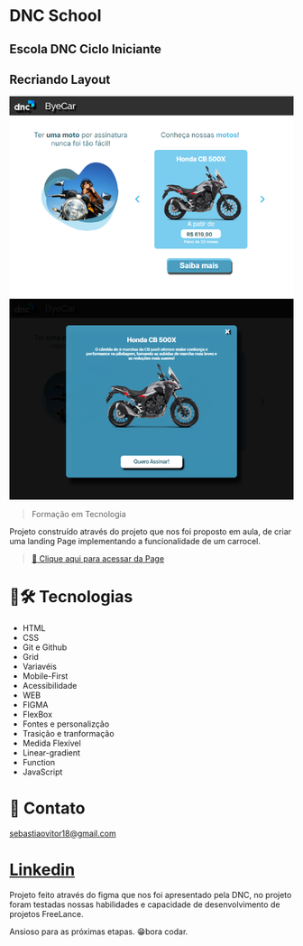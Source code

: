 # DNC School

## Escola DNC Ciclo Iniciante
## Recriando Layout

![preview](./images/preview.png)
![preview](./images/preview1.png)

> Formação em Tecnologia

Projeto construído através do projeto que nos foi proposto em aula,
de criar uma landing Page implementando a funcionalidade de um carrocel.

> [🔗 Clique aqui para acessar da Page]()

# 🧰🛠️ Tecnologias

- HTML
- CSS
- Git e Github
- Grid
- Variavéis
- Mobile-First
- Acessibilidade
- WEB
- FIGMA
- FlexBox
- Fontes e personalizção
- Trasição e tranformação
- Medida Flexível
- Linear-gradient
- Function
- JavaScript


# 💛 Contato

sebastiaovitor18@gmail.com

[Linkedin](https://www.linkedin.com/in/sebastião-vitor-7a2870106/)
=======

Projeto feito através do figma que nos foi apresentado pela DNC, no projeto foram testadas nossas habilidades e capacidade de desenvolvimento de projetos FreeLance.

Ansioso para as próximas etapas.
😁bora codar.

